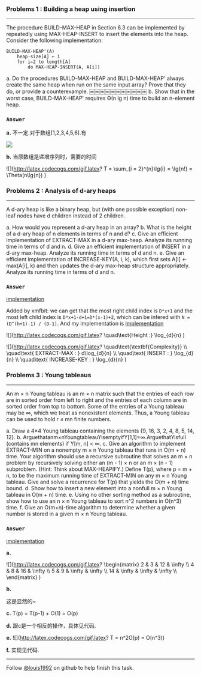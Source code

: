 ### Problems 1 : Building a heap using insertion
***
The procedure BUILD-MAX-HEAP in Section 6.3 can be implemented by repeatedly using MAX-HEAP-INSERT to insert the elements into the heap. Consider the following implementation:

	BUILD-MAX-HEAP'(A)
		heap-size[A] ← 1
		for i←2 to length[A]
			do MAX-HEAP-INSERT(A, A[i])

			
a. Do the procedures BUILD-MAX-HEAP and BUILD-MAX-HEAP' always create the same heap when run on the same input array? Prove that they do, or provide a counterexample.
￼￼￼￼￼￼￼￼￼￼￼
b. Show that in the worst case, BUILD-MAX-HEAP' requires Θ(n lg n) time to build an n-element heap.

### `Answer`
**a.**
不一定.对于数组[1,2,3,4,5,6].有

![](./repo/p/1.png)


**b.**
当原数组是递增序列时，需要的时间

![](http://latex.codecogs.com/gif.latex? T = \\sum_{i = 2}^{n}\\lg{i} = \\lg{n!} = \\Theta\(n\\lg{n}\) )



### Problems 2 : Analysis of d-ary heaps
***
A d-ary heap is like a binary heap, but (with one possible exception) non-leaf nodes have d children instead of 2 children.

a. How would you represent a d-ary heap in an array?
b. What is the height of a d-ary heap of n elements in terms of n and d?
c. Give an efficient implementation of EXTRACT-MAX in a d-ary max-heap. Analyze
its running time in terms of d and n.
d. Give an efficient implementation of INSERT in a d-ary max-heap. Analyze its running
time in terms of d and n.
e. Give an efficient implementation of INCREASE-KEY(A, i, k), which first sets A[i] ←
max(A[i], k) and then updates the d-ary max-heap structure appropriately. Analyze its running time in terms of d and n.
	
### `Answer`
[implementation](./d-ary-heaps.cpp)

Added by xmfbit:
we can get that the most right child index is `D*x+1` and the most left child index is `D*x+1-d+1=D*(x-1)+2`, which can be infered with `N = (D^(h+1)-1) / (D-1)`. And my implementation is [Implementation](../Code/src/data_structure/d_heap.hpp)

![](http://latex.codecogs.com/gif.latex? \\quad\\text{Height :} \\log_{d}{n} )

![](http://latex.codecogs.com/gif.latex? \\quad\\text{\\textbf{Complexity}} \\\\
\\quad\\text{ EXTRACT-MAX : } d\\log_{d}{n} \\\\
\\quad\\text{ INSERT : } \\log_{d}{n} \\\\ 
\\quad\\text{ INCREASE-KEY : } \\log_{d}{n} )


### Problems 3 : Young tableaus
***
An m × n Young tableau is an m × n matrix such that the entries of each row are in sorted order from left to right and the entries of each column are in sorted order from top to bottom. Some of the entries of a Young tableau may be ∞, which we treat as nonexistent elements. Thus, a Young tableau can be used to hold r ≤ mn finite numbers.

a. Draw a 4×4 Young tableau containing the elements {9, 16, 3, 2, 4, 8, 5, 14, 12}.
b. Arguethatanm×nYoungtableauYisemptyifY[1,1]=∞.ArguethatYisfull
(contains mn elements) if Y[m, n] < ∞.
c. Give an algorithm to implement EXTRACT-MIN on a nonempty m × n Young
tableau that runs in O(m + n) time. Your algorithm should use a recursive subroutine that solves an m × n problem by recursively solving either an (m - 1) × n or an m × (n - 1) subproblem. (Hint: Think about MAX-HEAPIFY.) Define T(p), where p = m + n, to be the maximum running time of EXTRACT-MIN on any m × n Young tableau. Give and solve a recurrence for T(p) that yields the O(m + n) time bound.
d. Show how to insert a new element into a nonfull m × n Young tableau in O(m + n) time.
e. Using no other sorting method as a subroutine, show how to use an n × n Young tableau to sort n^2 numbers in O(n^3) time.
f. Give an O(m+n)-time algorithm to determine whether a given number is stored in a given m × n Young tableau.


### `Answer`

[implementation](./young.cpp)

**a.**

![](http://latex.codecogs.com/gif.latex?
\\begin{matrix} 2 & 3 & 12 & \\infty \\\\ 4 & 8 & 16 & \\infty \\\\ 5 & 9 & \\infty & \\infty \\\\ 14 & \\infty & \\infty & \\infty \\\\ \\end{matrix} )


**b.**

这是显然的~


**c.**
T(p) = T(p-1) + O(1) = O(p)

**d.**
跟c是一个相反的操作，具体见代码.

**e.**
![](http://latex.codecogs.com/gif.latex? 
T = n^2O\(p\)  = O\(n^3\))

**f.**
实现见代码.

 
***
Follow [@louis1992](https://github.com/gzc) on github to help finish this task.

